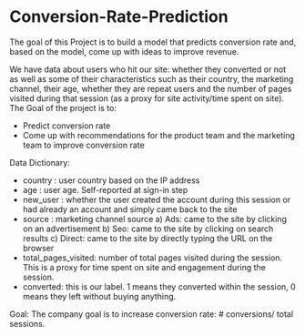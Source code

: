 # Conversion-Rate-Prediction

The goal of this Project is to build a model that predicts conversion rate and, based on the model, come up with ideas to improve revenue.

We have data about users who hit our site: whether they converted or not as well as some of their characteristics such as their country, 
the marketing channel, their age, whether they are repeat users and the number of pages visited during that session 
(as a proxy for site activity/time spent on site).
The Goal of the project is to:
 - Predict conversion rate
 - Come up with recommendations for the product team and the marketing team to improve conversion rate
 
Data Dictionary:

 - country : user country based on the IP address
 - age : user age. Self-reported at sign-in step
 - new_user : whether the user created the account during this session or had already an account and simply came back to the site
 - source : marketing channel source
 a) Ads: came to the site by clicking on an advertisement
 b) Seo: came to the site by clicking on search results
 c) Direct: came to the site by directly typing the URL on the browser
 - total_pages_visited: number of total pages visited during the session. This is a proxy for time spent on site and engagement                         during the session.
- converted: this is our label. 1 means they converted within the session, 0 means they left without buying anything. 

Goal:
The company goal is to increase conversion rate: # conversions/ total sessions.
